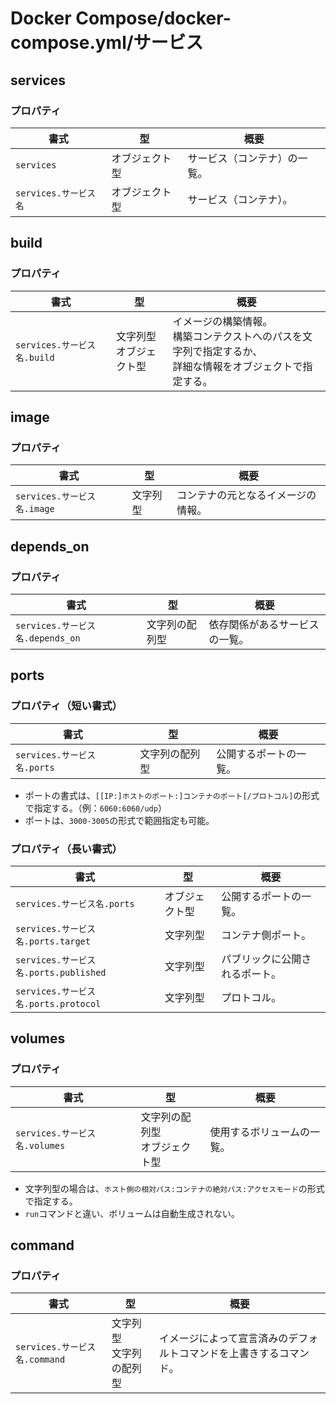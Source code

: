 # Docker Compose/docker-compose.yml/サービス

## services

### プロパティ

| 書式                  | 型             | 概要                         |
| --------------------- | -------------- | ---------------------------- |
| `services`            | オブジェクト型 | サービス（コンテナ）の一覧。 |
| `services.サービス名` | オブジェクト型 | サービス（コンテナ）。       |

## build

### プロパティ

| 書式                        | 型                           | 概要                                                         |
| --------------------------- | ---------------------------- | ------------------------------------------------------------ |
| `services.サービス名.build` | 文字列型<br />オブジェクト型 | イメージの構築情報。<br />構築コンテクストへのパスを文字列で指定するか、<br />詳細な情報をオブジェクトで指定する。 |

## image

### プロパティ

| 書式                        | 型       | 概要                               |
| --------------------------- | -------- | ---------------------------------- |
| `services.サービス名.image` | 文字列型 | コンテナの元となるイメージの情報。 |

## depends_on

### プロパティ

| 書式                             | 型             | 概要                           |
| -------------------------------- | -------------- | ------------------------------ |
| `services.サービス名.depends_on` | 文字列の配列型 | 依存関係があるサービスの一覧。 |

## ports

### プロパティ（短い書式）

| 書式                        | 型             | 概要                   |
| --------------------------- | -------------- | ---------------------- |
| `services.サービス名.ports` | 文字列の配列型 | 公開するポートの一覧。 |

- ポートの書式は、`[[IP:]ホストのポート:]コンテナのポート[/プロトコル]`の形式で指定する。（例：`6060:6060/udp`）
- ポートは、`3000-3005`の形式で範囲指定も可能。

### プロパティ（長い書式）

| 書式                                  | 型             | 概要                           |
| ------------------------------------- | -------------- | ------------------------------ |
| `services.サービス名.ports`           | オブジェクト型 | 公開するポートの一覧。         |
| `services.サービス名.ports.target`    | 文字列型       | コンテナ側ポート。             |
| `services.サービス名.ports.published` | 文字列型       | パブリックに公開されるポート。 |
| `services.サービス名.ports.protocol`  | 文字列型       | プロトコル。                   |

## volumes

### プロパティ

| 書式                          | 型                                 | 概要                       |
| ----------------------------- | ---------------------------------- | -------------------------- |
| `services.サービス名.volumes` | 文字列の配列型<br />オブジェクト型 | 使用するボリュームの一覧。 |

- 文字列型の場合は、`ホスト側の相対パス:コンテナの絶対パス:アクセスモード`の形式で指定する。
- `run`コマンドと違い、ボリュームは自動生成されない。

## command

### プロパティ

| 書式                          | 型                           | 概要                                                         |
| ----------------------------- | ---------------------------- | ------------------------------------------------------------ |
| `services.サービス名.command` | 文字列型<br />文字列の配列型 | イメージによって宣言済みのデフォルトコマンドを上書きするコマンド。 |
